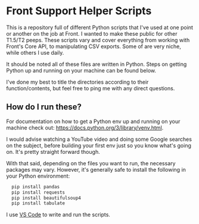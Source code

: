 # Front Support Helper Scripts

This is a repository full of different Python scripts that I've used at one point or another on the job at Front. I wanted to make these public for other T1.5/T2 peeps. These scripts vary and cover everything from working with Front's Core API, to manipulating CSV exports. Some of are very niche, while others I use daily. 

It should be noted all of these files are written in Python. Steps on getting Python up and running on your machine can be found below.

I've done my best to title the directories according to their function/contents, but feel free to ping me with any direct questions. 



## How do I run these?

For documentation on how to get a Python env up and running on your machine check out: https://docs.python.org/3/library/venv.html.

I would advise watching a YouTube video and doing some Google searches on the subject, before building your first env just so you know what's going on. It's pretty straight forward though. 

With that said, depending on the files you want to run, the necessary packages may vary. However, it's generally safe to install the following in your Python environment:

```bash
  pip install pandas
  pip install requests
  pip install beautifulsoup4
  pip install tabulate
```

I use [VS Code](https://code.visualstudio.com/) to write and run the scripts. 
